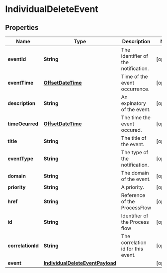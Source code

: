 # IndividualDeleteEvent

## Properties
Name | Type | Description | Notes
------------ | ------------- | ------------- | -------------
**eventId** | **String** | The identifier of the notification. |  [optional]
**eventTime** | [**OffsetDateTime**](OffsetDateTime.md) | Time of the event occurrence. |  [optional]
**description** | **String** | An explnatory of the event. |  [optional]
**timeOcurred** | [**OffsetDateTime**](OffsetDateTime.md) | The time the event occured. |  [optional]
**title** | **String** | The title of the event. |  [optional]
**eventType** | **String** | The type of the notification. |  [optional]
**domain** | **String** | The domain of the event. |  [optional]
**priority** | **String** | A priority. |  [optional]
**href** | **String** | Reference of the ProcessFlow |  [optional]
**id** | **String** | Identifier of the Process flow |  [optional]
**correlationId** | **String** | The correlation id for this event. |  [optional]
**event** | [**IndividualDeleteEventPayload**](IndividualDeleteEventPayload.md) |  |  [optional]
